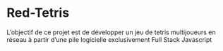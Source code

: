 # Red-Tetris
L’objectif de ce projet est de développer un jeu de tetris multijoueurs en réseau à partir d’une pile logicielle exclusivement Full Stack Javascript

